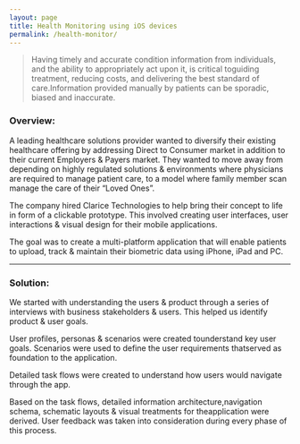 ```yaml
---
layout: page
title: Health Monitoring using iOS devices
permalink: /health-monitor/
---
```

> Having timely and accurate condition information from individuals, and the ability to appropriately act upon it, is critical toguiding treatment, reducing costs, and delivering the best standard of care.Information provided manually by patients can be sporadic, biased and inaccurate.

### Overview:
A leading healthcare solutions provider wanted to diversify their existing healthcare offering by addressing Direct to Consumer market in addition to their current Employers & Payers market. They wanted to move away from depending on highly regulated solutions & environments where physicians are required to manage patient care, to a model where family member scan manage the care of their “Loved Ones”.

The company hired Clarice Technologies to help bring their concept to life in form of a clickable prototype. This involved creating user interfaces, user interactions & visual design for their mobile applications.

The goal was to create a multi-platform application that will enable patients to upload, track & maintain their biometric data using iPhone, iPad and PC.

***

### Solution:
We started with understanding the users & product through a series of interviews with business stakeholders & users. This helped us identify product & user goals. 

User profiles, personas & scenarios were created tounderstand key user goals. 
Scenarios were used to define the user requirements thatserved as foundation to the application.

Detailed task flows were created to understand how users would navigate through the app.

Based on the task flows, detailed information architecture,navigation schema, schematic layouts & visual treatments for theapplication were derived. User feedback was taken into consideration during every phase of this process.

